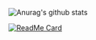 ![Anurag's github stats](https://github-readme-stats.vercel.app/api?username=Dogel-ai&show_icons=true&bg_color=181A1B&icon_color=870000&title_color=870000&text_color=ffffff&hide_border=true&hide=["contribs","issues"])

[![ReadMe Card](https://github-readme-stats.vercel.app/api/pin/?username=Ethericall-Studio&repo=beta-ethericall&show_icons=true&bg_color=181A1B&icon_color=870000&title_color=870000&text_color=ffffff)](https://github.com/anuraghazra/github-readme-stats)
